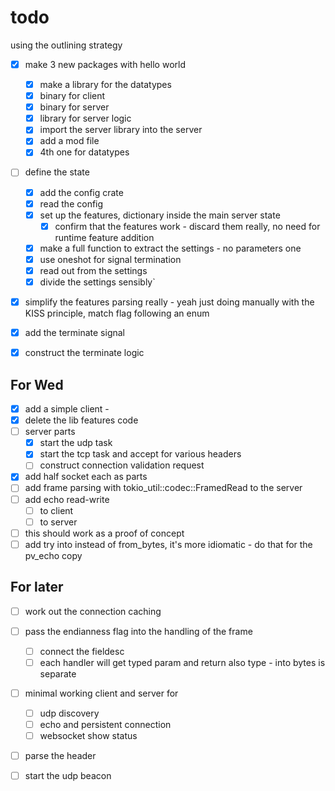 

# todo

using the outlining strategy
- [x] make 3 new packages with hello world
    - [x] make a library for the datatypes
    - [x] binary for client
    - [x] binary for server
    - [x] library for server logic
    - [x] import the server library into the server
    - [x] add a mod file
    - [x] 4th one for datatypes

- [ ] define the state
  - [x] add the config crate
  - [x] read the config
  - [x] set up the features, dictionary inside the main server state
    - [x] confirm that the features work - discard them really, no need for runtime feature addition
  - [x] make a full function to extract the settings - no parameters one
  - [x] use oneshot for signal termination
  - [x] read out from the settings
  - [x] divide the settings sensibly`
- [x] simplify the features parsing really - yeah just doing manually with the KISS principle, match flag following an enum
- [x] add the terminate signal
- [x] construct the terminate logic


## For Wed
- [x] add a simple client - 
- [x] delete the lib features code
- [ ] server parts
  - [x] start the udp task
  - [x] start the tcp task and accept for various headers
  - [ ] construct connection validation request
- [x] add half socket each as parts
- [ ] add frame parsing with tokio_util::codec::FramedRead to the server
- [ ] add echo read-write
  - [ ] to client
  - [ ] to server
- [ ] this should work as a proof of concept
- [ ] add try into instead of from_bytes, it's more idiomatic - do that for the pv_echo copy

## For later
- [ ] work out the connection caching
- [ ] pass the endianness flag into the handling of the frame

  - [ ] connect the fieldesc
  - [ ] each handler will get typed param and return also type - into bytes is separate
- [ ] minimal working client and server for
  - [ ] udp discovery
  - [ ] echo and persistent connection
  - [ ] websocket show status
- [ ] parse the header
- [ ] start the udp beacon

